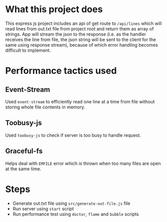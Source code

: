 # What this project does

This express js project includes an api of get route to `/api/lines` which will read lines from out.txt file from project root and
return them as array of strings. App will stream the json to the response (i.e. as the handler receives the line from file, the json string will be sent to the client for the same using response stream), because of which error handling becomes
difficult to implement.

# Performance tactics used

## Event-Stream

Used `event-stream` to efficiently read one line at a time from file without storing whole file contents in memory.

## Toobusy-js

Used `toobusy-js` to check if server is too busy to handle request.

## Graceful-fs

Helps deal with `EMFILE` error which is thrown when too many files are open at the same time.

# Steps

- Generate out.txt file using `src/generate-out-file.js` file
- Run server using `start` script
- Run performance test using `doctor`, `flame` and `bubble` scripts
